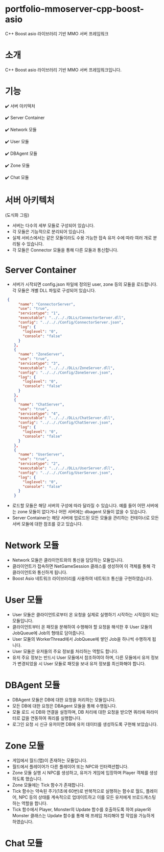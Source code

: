 # portfolio-mmoserver-cpp-boost-asio
C++ Boost asio 라이브러리 기반 MMO 서버 프레임워크


# 소개
C++ Boost asio 라이브러리 기반 MMO 서버 프레임워크입니다.


# 기능
:heavy_check_mark: 서버 아키텍처


:heavy_check_mark: Server Container


:heavy_check_mark: Network 모듈


:heavy_check_mark: User 모듈


:heavy_check_mark: DBAgent 모듈


:heavy_check_mark: Zone 모듈


:heavy_check_mark: Chat 모듈


# 서버 아키텍처
(도식화 그림)
- 서버는 다수의 세부 모듈로 구성되어 있습니다.
- 각 모듈은 기능적으로 분리되어 있습니다.
- 실제 서비스에서는 같은 모듈이라도 수용 가능한 접속 유저 수에 따라 여러 개로 분리될 수 있습니다.
- 각 모듈은 Connector 모듈을 통해 다른 모듈과 통신합니다.


# Server Container
- 서버가 시작되면 config.json 파일에 정의된 user, zone 등의 모듈을 로드합니다. 각 모듈은 개별 DLL 파일로 구성되어 있습니다.
``` json
 {
      "name": "ConnectorServer",
      "use": "true",
      "servicetype": "1",
      "executable": "../.././DLLs/ConnectorServer.dll",
      "config": "../.././Config/ConnectorServer.json",
      "log": {
        "loglevel": "0",
        "console": "false"
      }
    },
    {
      "name": "ZoneServer",
      "use": "true",
      "servicetype": "3",
      "executable": "../.././DLLs/ZoneServer.dll",
      "config": "../.././Config/ZoneServer.json",
      "log": {
        "loglevel": "0",
        "console": "false"
      }
    },
    {
      "name": "ChatServer",
      "use": "true",
      "servicetype": "4",
      "executable": "../.././DLLs/ChatServer.dll",
      "config": "../.././Config/ChatServer.json",
      "log": {
        "loglevel": "0",
        "console": "false"
      }
    },
    {
      "name": "UserServer",
      "use": "true",
      "servicetype": "2",
      "executable": "../.././DLLs/UserServer.dll",
      "config": "../.././Config/UserServer.json",
      "log": {
        "loglevel": "0",
        "console": "false"
      }
    }
```
- 로드할 모듈은 해당 서버의 구성에 따라 달라질 수 있습니다. 예를 들어 어떤 서버에는 zone 모듈이 없다거나 어떤 서버에는 dbagent 모듈이 없을 수 있습니다.
- Server Container는 해당 서버에 업로드된 모든 모듈을 관리하는 컨테이너로 모든 서버 모듈에 대한 참조를 갖고 있습니다.


# Network 모듈
- Network 모듈은 클라이언트와의 통신을 담당하는 모듈입니다.
- 클라이언트가 접속하면 NetGameSession 클래스를 생성하여 이 객체를 통해 각 클라이언트와 통신하게 됩니다.
- Boost Asio 네트워크 라이브러리를 사용하여 네트워크 통신을 구현하였습니다.


# User 모듈
- User 모듈은 클라이언트로부터 온 요청을 실제로 실행하기 시작하는 시작점이 되는 모듈입니다.
- 클라이언트부터 온 패킷을 분해하여 수행해야 할 요청을 해석한 후 User 모듈의 JobQueue에 Job의 형태로 담아줍니다.
- User 모듈의 WorkerThread에서 JobQueue에 쌓인 Job을 하나씩 수행하게 됩니다.
- User 모듈은 유저들의 주요 정보를 처리하는 역할도 합니다.
- 유저 주요 정보는 반드시 User 모듈에서 참조하여야 하며, 다른 모듈에서 유저 정보가 변경되었을 시 User 모듈로 패킷을 보내 유저 정보를 최신화해야 합니다.

# DBAgent 모듈
- DBAgent 모듈은 DB에 대한 요청을 처리하는 모듈입니다.
- 모든 DB에 대한 요청은 DBAgent 모듈을 통해 수행됩니다.
- 모듈 로드 시 DB와 연결을 설정하며, DB 처리에 대한 요청을 받으면 쿼리에 파라미터로 값을 연동하여 쿼리를 실행합니다.
- 로그인 요청 시 신규 유저이면 DB에 유저 데이터를 생성하도록 구현해 보았습니다.


# Zone 모듈
- 게임에서 월드(맵)이 존재하는 모듈입니다.
- 월드에서 플레이어가 다른 플레이어 또는 NPC와 인터랙션합니다.
- Zone 모듈 실행 시 NPC를 생성하고, 유저가 게임에 입장하며 Player 객체를 생성하도록 했습니다.
- Zone 모듈에는 Tick 함수가 존재합니다.
- Tick 함수는 약속된 주기(1초에 60번)로 반복적으로 실행하는 함수로 월드, 플레이어, NPC 등의 상태를 계속적으로 업데이트하고 이를 모든 유저에게 브로드캐스팅 하는 역할을 합니다.
- Tick 함수에서 Player, Monster의 Update 함수를 호출하도록 하여 player와 Monster 클래스는 Update 함수룰 통해 매 프레임 처리해야 할 작업을 가능하게 하였습니다.


# Chat 모듈
